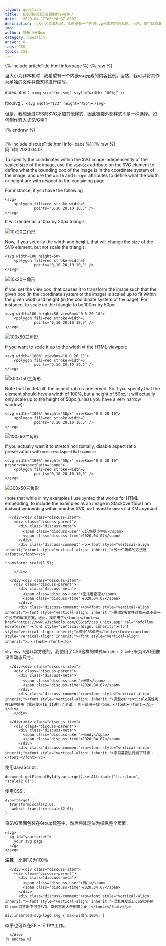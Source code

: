 ```yaml
---
layout: question
title:  如何使用其父容器制作svg秤？
date:   2020-04-07T03:20:07.000Z
description: 当大小为非本机时，我希望有一个内嵌svg元素的内容比例。当然，我可以将其作为单独的文件并像这样进行缩放。index.html： <img src="f...
img: 
author: 神乐小哥Near
category: question
answer: 6
tags: CSS
topic: CSS
---
```

<div class="article-root">
  <div class="article">
    {% include articleTitle.html info=page %}
    {% raw %}
    <div class="article-content"><p><font style="vertical-align: inherit;"><font style="vertical-align: inherit;">当大小为非本机时，我希望有一个内嵌svg元素的内容比例。</font><font style="vertical-align: inherit;">当然，我可以将其作为单独的文件并像这样进行缩放。</font></font></p>

<p><font style="vertical-align: inherit;"><font style="vertical-align: inherit;">index.html： </font></font><code>&lt;img src="foo.svg" style="width: 100%;" /&gt;</code></p>

<p><font style="vertical-align: inherit;"><font style="vertical-align: inherit;">foo.svg： </font></font><code>&lt;svg width="123" height="456"&gt;&lt;/svg&gt;</code></p>

<p><font style="vertical-align: inherit;"><font style="vertical-align: inherit;">但是，我想通过CSS向SVG添加其他样式，因此链接外部样式不是一种选择。</font><font style="vertical-align: inherit;">如何制作嵌入式SVG秤？</font></font></p></div>
    {% endraw %}
  </div>
  <p style="height: 0;width:0;overflow: hidden;"> 第4065篇《如何使用其父容器制作svg秤？》来自Winter(https://github.com/aiyld/aiyld.github.io)的站点</p>
  <div class="discuss-wrapper">
    {% include discussTitle.html info=page %}
    {% raw %}
    <div class="discuss-item">
        <div class="discuss-parent">
          <div class="discuss-meta">
            <span class="discuss-user">阿飞梅</span>
            <span class="discuss-time">2020.04.07</span>
          </div>
          <div class="discuss-comment"><p>To specify the coordinates within the SVG image independently of the scaled size of the image, use the <code>viewBox</code> attribute on the SVG element to define what the bounding box of the image is in the coordinate system of the image, and use the <code>width</code> and <code>height</code> attributes to define what the width or height are with respect to the containing page.</p>

<p>For instance, if you have the following:</p>

<pre><code>&lt;svg&gt;<font></font>
    &lt;polygon fill=red stroke-width=0 <font></font>
             points="0,10 20,10 10,0" /&gt;<font></font>
&lt;/svg&gt;<font></font>
</code></pre>

<p>It will render as a 10px by 20px triangle:</p>

<p><img src="https://ephemera.continuation.org/stackoverflow/svg-scale/1.svg" alt="10x20三角形"></p>

<p>Now, if you set only the width and height, that will change the size of the SVG element, but not scale the triangle:</p>

<pre><code>&lt;svg width=100 height=50&gt;<font></font>
    &lt;polygon fill=red stroke-width=0 <font></font>
             points="0,10 20,10 10,0" /&gt;<font></font>
&lt;/svg&gt;<font></font>
</code></pre>

<p><img src="https://ephemera.continuation.org/stackoverflow/svg-scale/2.svg" alt="10x20三角形"></p>

<p>If you set the view box, that causes it to transform the image such that the given box (in the coordinate system of the image) is scaled up to fit within the given width and height (in the coordinate system of the page). For instance, to scale up the triangle to be 100px by 50px:</p>

<pre><code>&lt;svg width=100 height=50 viewBox="0 0 20 10"&gt;<font></font>
    &lt;polygon fill=red stroke-width=0 <font></font>
             points="0,10 20,10 10,0" /&gt;<font></font>
&lt;/svg&gt;<font></font>
</code></pre>

<p><img src="https://ephemera.continuation.org/stackoverflow/svg-scale/3.svg" alt="100x50三角形"></p>

<p>If you want to scale it up to the width of the HTML viewport:</p>

<pre><code>&lt;svg width="100%" viewBox="0 0 20 10"&gt;<font></font>
    &lt;polygon fill=red stroke-width=0 <font></font>
             points="0,10 20,10 10,0" /&gt;<font></font>
&lt;/svg&gt;<font></font>
</code></pre>

<p><img src="https://ephemera.continuation.org/stackoverflow/svg-scale/4.svg" alt="300x150三角形"></p>

<p>Note that by default, the aspect ratio is preserved. So if you specify that the element should have a width of 100%, but a height of 50px, it will actually only scale up to the height of 50px (unless you have a very narrow window):</p>

<pre><code>&lt;svg width="100%" height="50px" viewBox="0 0 20 10"&gt;<font></font>
    &lt;polygon fill=red stroke-width=0 <font></font>
             points="0,10 20,10 10,0" /&gt;<font></font>
&lt;/svg&gt;<font></font>
</code></pre>

<p><img src="https://ephemera.continuation.org/stackoverflow/svg-scale/5.svg" alt="100x50三角形"></p>

<p>If you actually want it to stretch horizontally, disable aspect ratio preservation with <code>preserveAspectRatio=none</code>:</p>

<pre><code>&lt;svg width="100%" height="50px" viewBox="0 0 20 10" preserveAspectRatio="none"&gt;<font></font>
    &lt;polygon fill=red stroke-width=0 <font></font>
             points="0,10 20,10 10,0" /&gt;<font></font>
&lt;/svg&gt;<font></font>
</code></pre>

<p><img src="https://ephemera.continuation.org/stackoverflow/svg-scale/6.svg" alt="300x50三角形"></p>

<p>(note that while in my examples I use syntax that works for HTML embedding, to include the examples as an image in StackOverflow I am instead embedding within another SVG, so I need to use valid XML syntax)</p></div>
        </div>
        
      </div><div class="discuss-item">
        <div class="discuss-parent">
          <div class="discuss-meta">
            <span class="discuss-user">Gil伽罗小宇宙</span>
            <span class="discuss-time">2020.04.07</span>
          </div>
          <div class="discuss-comment"><p><font style="vertical-align: inherit;"><font style="vertical-align: inherit;">另一个简单的方法是 </font></font></p>

<pre><code>transform: scale(1.5);
</code></pre></div>
        </div>
        
      </div><div class="discuss-item">
        <div class="discuss-parent">
          <div class="discuss-meta">
            <span class="discuss-user">宝儿理查德</span>
            <span class="discuss-time">2020.04.07</span>
          </div>
          <div class="discuss-comment"><p><font style="vertical-align: inherit;"><font style="vertical-align: inherit;">更改SVG文件对我来说不是一个公平的解决方案，因此，我使用了</font></font><a href="https://www.w3schools.com/CSSref/css_units.asp" rel="nofollow noreferrer"><font style="vertical-align: inherit;"><font style="vertical-align: inherit;">相对CSS单元</font></font></a><font style="vertical-align: inherit;"><font style="vertical-align: inherit;">。</font></font></p>

<p><code>vh</code><font style="vertical-align: inherit;"><font style="vertical-align: inherit;">，</font></font><code>vw</code><font style="vertical-align: inherit;"><font style="vertical-align: inherit;">，</font></font><code>%</code><font style="vertical-align: inherit;"><font style="vertical-align: inherit;">是非常方便的。</font><font style="vertical-align: inherit;">我使用了CSS这样的样式</font></font><code>height: 2.4vh;</code><font style="vertical-align: inherit;"><font style="vertical-align: inherit;">来为SVG图像设置动态尺寸。</font></font></p></div>
        </div>
        
      </div><div class="discuss-item">
        <div class="discuss-parent">
          <div class="discuss-meta">
            <span class="discuss-user">米亚</span>
            <span class="discuss-time">2020.04.07</span>
          </div>
          <div class="discuss-comment"><p><font style="vertical-align: inherit;"><font style="vertical-align: inherit;">调整currentScale属性可在IE中使用（我已使用IE 11进行了测试），但不适用于Chrome。</font></font></p></div>
        </div>
        
      </div><div class="discuss-item">
        <div class="discuss-parent">
          <div class="discuss-meta">
            <span class="discuss-user">Mandy</span>
            <span class="discuss-time">2020.04.07</span>
          </div>
          <div class="discuss-comment"><p><font style="vertical-align: inherit;"><font style="vertical-align: inherit;">您将需要进行如下转换：</font></font></p>

<p><font style="vertical-align: inherit;"><font style="vertical-align: inherit;">使用JavaScript：</font></font></p>

<pre class="lang-js prettyprint-override"><code>document.getElementById(yourtarget).setAttribute("transform", "scale(2.0)");
</code></pre>

<p><font style="vertical-align: inherit;"><font style="vertical-align: inherit;">使用CSS：</font></font></p>

<pre class="lang-css prettyprint-override"><code>#yourtarget {<font></font>
  transform:scale(2.0);<font></font>
  -webkit-transform:scale(2.0);<font></font>
}<font></font>
</code></pre>

<p><font style="vertical-align: inherit;"><font style="vertical-align: inherit;">将SVG页面包装在Group标签中，然后将其定位为操纵整个页面：</font></font></p>

<pre class="lang-html prettyprint-override"><code>&lt;svg&gt;<font></font>
  &lt;g id="yourtarget"&gt;<font></font>
    your svg page<font></font>
  &lt;/g&gt;<font></font>
&lt;/svg&gt;<font></font>
</code></pre>

<p><strong><font style="vertical-align: inherit;"><font style="vertical-align: inherit;">注意</font></font></strong><font style="vertical-align: inherit;"><font style="vertical-align: inherit;">：比例1.0为100％</font></font></p></div>
        </div>
        
      </div><div class="discuss-item">
        <div class="discuss-parent">
          <div class="discuss-meta">
            <span class="discuss-user">西门</span>
            <span class="discuss-time">2020.04.07</span>
          </div>
          <div class="discuss-comment"><p><font style="vertical-align: inherit;"><font style="vertical-align: inherit;">混乱并发现此CSS似乎在Chrome浏览器中包含SVG，直到容器大于图像为止：</font></font></p>

<pre><code>div.inserted-svg-logo svg { max-width:100%; }
</code></pre>

<p><font style="vertical-align: inherit;"><font style="vertical-align: inherit;">似乎也可以在FF + IE 11中工作。</font></font></p></div>
        </div>
        
      </div>
    {% endraw %}
  </div>
<div>

